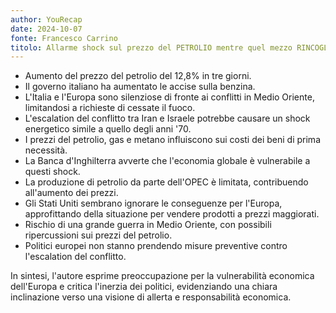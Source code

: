 ```yaml
---
author: YouRecap
date: 2024-10-07
fonte: Francesco Carrino
titolo: Allarme shock sul prezzo del PETROLIO mentre quel mezzo RINCOGLIOXXXX di BIDEN fa schizzare i prezzi
---
```


- Aumento del prezzo del petrolio del 12,8% in tre giorni.
- Il governo italiano ha aumentato le accise sulla benzina.
- L'Italia e l'Europa sono silenziose di fronte ai conflitti in Medio Oriente, limitandosi a richieste di cessate il fuoco.
- L'escalation del conflitto tra Iran e Israele potrebbe causare un shock energetico simile a quello degli anni '70.
- I prezzi del petrolio, gas e metano influiscono sui costi dei beni di prima necessità.
- La Banca d'Inghilterra avverte che l'economia globale è vulnerabile a questi shock.
- La produzione di petrolio da parte dell'OPEC è limitata, contribuendo all'aumento dei prezzi.
- Gli Stati Uniti sembrano ignorare le conseguenze per l'Europa, approfittando della situazione per vendere prodotti a prezzi maggiorati.
- Rischio di una grande guerra in Medio Oriente, con possibili ripercussioni sui prezzi del petrolio.
- Politici europei non stanno prendendo misure preventive contro l'escalation del conflitto.

In sintesi, l'autore esprime preoccupazione per la vulnerabilità economica dell'Europa e critica l'inerzia dei politici, evidenziando una chiara inclinazione verso una visione di allerta e responsabilità economica.
